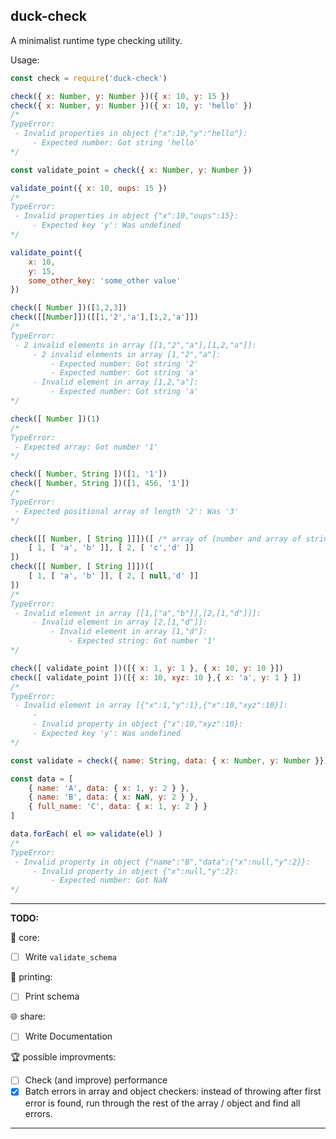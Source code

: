 ## duck-check

A minimalist runtime type checking utility.

Usage:

```js
const check = require('duck-check')

check({ x: Number, y: Number })({ x: 10, y: 15 })
check({ x: Number, y: Number })({ x: 10, y: 'hello' }) 
/* 
TypeError:
 - Invalid properties in object {"x":10,"y":"hello"}:
     - Expected number: Got string 'hello'
*/

const validate_point = check({ x: Number, y: Number })

validate_point({ x: 10, oups: 15 }) 
/*
TypeError:
 - Invalid properties in object {"x":10,"oups":15}:
     - Expected key 'y': Was undefined
*/

validate_point({
    x: 10, 
    y: 15, 
    some_other_key: 'some_other value'
})

check([ Number ])([1,2,3])
check([[Number]])([[1,'2','a'],[1,2,'a']]) 
/*
TypeError:
 - 2 invalid elements in array [[1,"2","a"],[1,2,"a"]]:
     - 2 invalid elements in array [1,"2","a"]:
         - Expected number: Got string '2'
         - Expected number: Got string 'a'
     - Invalid element in array [1,2,"a"]:
         - Expected number: Got string 'a'
*/

check([ Number ])(1) 
/*
TypeError:
 - Expected array: Got number '1'
*/

check([ Number, String ])([1, '1'])
check([ Number, String ])([1, 456, '1']) 
/*
TypeError:
 - Expected positional array of length '2': Was '3'
*/

check([[ Number, [ String ]]])([ /* array of (number and array of string) */
    [ 1, [ 'a', 'b' ]], [ 2, [ 'c','d' ]]
])
check([[ Number, [ String ]]])([
    [ 1, [ 'a', 'b' ]], [ 2, [ null,'d' ]]
]) 
/*
TypeError:
 - Invalid element in array [[1,["a","b"]],[2,[1,"d"]]]:
     - Invalid element in array [2,[1,"d"]]:
         - Invalid element in array [1,"d"]:
             - Expected string: Got number '1'
*/

check([ validate_point ])([{ x: 1, y: 1 }, { x: 10, y: 10 }])
check([ validate_point ])([{ x: 10, xyz: 10 },{ x: 'a', y: 1 } ]) 
/*
TypeError:
 - Invalid element in array [{"x":1,"y":1},{"x":10,"xyz":10}]:
     -
     - Invalid property in object {"x":10,"xyz":10}:
     - Expected key 'y': Was undefined
*/

const validate = check({ name: String, data: { x: Number, y: Number }})

const data = [
    { name: 'A', data: { x: 1, y: 2 } },
    { name: 'B', data: { x: NaN, y: 2 } },
    { full_name: 'C', data: { x: 1, y: 2 } }
] 

data.forEach( el => validate(el) ) 
/*
TypeError:
 - Invalid property in object {"name":"B","data":{"x":null,"y":2}}:
     - Invalid property in object {"x":null,"y":2}:
         - Expected number: Got NaN
*/
```
___

<b>TODO:</b>

🚧 core:
- [ ] Write `validate_schema`


🎨 printing:
- [ ] Print schema 

🌐 share:
- [ ] Write Documentation

🏆 possible improvments: 
- [ ] Check (and improve) performance 
- [x] Batch errors in array and object checkers: instead of throwing after first error is found, run through the rest of the array / object and find all errors.
___

